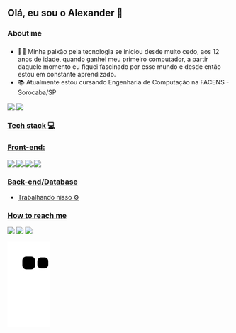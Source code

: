 ## Olá, eu sou o Alexander 👋

### About me <h3>
- 👨‍💻 Minha paixão pela tecnologia se iniciou desde muito cedo, aos 12 anos de idade, quando ganhei meu primeiro computador, a partir daquele momento eu fiquei fascinado por esse mundo e desde então estou em constante aprendizado.
- 📚 Atualmente estou cursando Engenharia de Computação na FACENS - Sorocaba/SP
  
<div>
  <a href="https://github.com/AlexanderPoliser">
  <img align="center" src="https://github-readme-stats.vercel.app/api?username=AlexanderPoliser&show_icons=true&theme=tokyonight">
  <img align="center" src="https://github-readme-stats.vercel.app/api/top-langs/?username=AlexanderPoliser&theme=tokyonight">
</div>
<h3>Tech stack 💻</h3>
<h3>Front-end:</h3>
<div>
  <img align="center" height="30" widht="40" src="https://cdn.jsdelivr.net/gh/devicons/devicon/icons/html5/html5-original.svg" />
  <img align="center" height="30" widht="40" src="https://cdn.jsdelivr.net/gh/devicons/devicon/icons/css3/css3-original.svg" />
  <img align="center" height="30" widht="40" src="https://cdn.jsdelivr.net/gh/devicons/devicon/icons/javascript/javascript-original.svg" />
  <img align="center" height="30" widht="40" src="https://cdn.jsdelivr.net/gh/devicons/devicon/icons/react/react-original.svg" />
</div>
<h3>Back-end/Database</h3>
  <ul>
    <li>Trabalhando nisso ⚙️</li>
  </ul>
 <h3>How to reach me </h3>
<div>
  <a href="https://www.linkedin.com/in/alexander-poliser-8a4aa91a3/" target="_blank"><img src="https://img.shields.io/badge/LinkedIn-0077B5?style=for-the-badge&logo=linkedin&logoColor=white"></a>
  <a href="https://www.instagram.com/alexpoliser1/" target="_blank"><img src="https://img.shields.io/badge/Instagram-E4405F?style=for-the-badge&logo=instagram&logoColor=white"></a>
  <a href="mailto:alexanderpoliser@gmail.com" target="_blank"><img src="https://img.shields.io/badge/Gmail-D14836?style=for-the-badge&logo=gmail&logoColor=white"></a>
</div>

    
![Snake animation](https://github.com/AlexanderPoliser/AlexanderPoliser/blob/output/github-contribution-grid-snake.svg)
